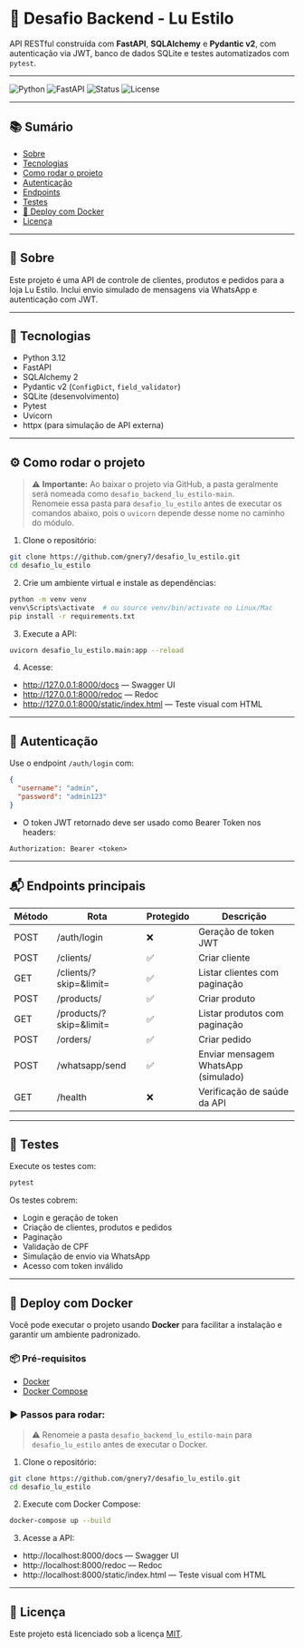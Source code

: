 # 💅 Desafio Backend - Lu Estilo

API RESTful construída com **FastAPI**, **SQLAlchemy** e **Pydantic v2**, com autenticação via JWT, banco de dados SQLite e testes automatizados com `pytest`.

---

![Python](https://img.shields.io/badge/Python-3.12-blue)
![FastAPI](https://img.shields.io/badge/FastAPI-0.95+-success)
![Status](https://img.shields.io/badge/status-finalizado-green)
![License](https://img.shields.io/badge/license-MIT-blue.svg)

---

## 📚 Sumário

- [Sobre](#sobre)
- [Tecnologias](#tecnologias)
- [Como rodar o projeto](#como-rodar-o-projeto)
- [Autenticação](#autenticação)
- [Endpoints](#endpoints)
- [Testes](#testes)
- [🐳 Deploy com Docker](#🐳-deploy-com-docker)
- [Licença](#licença)

---

## 📌 Sobre

Este projeto é uma API de controle de clientes, produtos e pedidos para a loja Lu Estilo. Inclui envio simulado de mensagens via WhatsApp e autenticação com JWT.

---

## 🚀 Tecnologias

- Python 3.12
- FastAPI
- SQLAlchemy 2
- Pydantic v2 (`ConfigDict`, `field_validator`)
- SQLite (desenvolvimento)
- Pytest
- Uvicorn
- httpx (para simulação de API externa)

---

## ⚙️ Como rodar o projeto

> ⚠️ **Importante:** Ao baixar o projeto via GitHub, a pasta geralmente será nomeada como `desafio_backend_lu_estilo-main`.  
> Renomeie essa pasta para `desafio_lu_estilo` antes de executar os comandos abaixo, pois o `uvicorn` depende desse nome no caminho do módulo.

1. Clone o repositório:
```bash
git clone https://github.com/gnery7/desafio_lu_estilo.git
cd desafio_lu_estilo
```

2. Crie um ambiente virtual e instale as dependências:
```bash
python -m venv venv
venv\Scripts\activate  # ou source venv/bin/activate no Linux/Mac
pip install -r requirements.txt
```

3. Execute a API:
```bash
uvicorn desafio_lu_estilo.main:app --reload
```

4. Acesse:
- http://127.0.0.1:8000/docs — Swagger UI
- http://127.0.0.1:8000/redoc — Redoc
- http://127.0.0.1:8000/static/index.html — Teste visual com HTML

---

## 🔐 Autenticação

Use o endpoint `/auth/login` com:
```json
{
  "username": "admin",
  "password": "admin123"
}
```

- O token JWT retornado deve ser usado como Bearer Token nos headers:
```
Authorization: Bearer <token>
```

---

## 📬 Endpoints principais

| Método | Rota                    | Protegido | Descrição                           |
|--------|-------------------------|-----------|-------------------------------------|
| POST   | /auth/login             | ❌        | Geração de token JWT                |
| POST   | /clients/               | ✅        | Criar cliente                       |
| GET    | /clients/?skip=&limit=  | ✅        | Listar clientes com paginação       |
| POST   | /products/              | ✅        | Criar produto                       |
| GET    | /products/?skip=&limit= | ✅        | Listar produtos com paginação       |
| POST   | /orders/                | ✅        | Criar pedido                        |
| POST   | /whatsapp/send          | ✅        | Enviar mensagem WhatsApp (simulado) |
| GET    | /health                 | ❌        | Verificação de saúde da API         |

---

## 🧪 Testes

Execute os testes com:

```bash
pytest
```

Os testes cobrem:

- Login e geração de token
- Criação de clientes, produtos e pedidos
- Paginação
- Validação de CPF
- Simulação de envio via WhatsApp
- Acesso com token inválido

---

## 🐳 Deploy com Docker

Você pode executar o projeto usando **Docker** para facilitar a instalação e garantir um ambiente padronizado.

### 📦 Pré-requisitos
- [Docker](https://www.docker.com/)
- [Docker Compose](https://docs.docker.com/compose/install/)

### ▶️ Passos para rodar:

> ⚠️ Renomeie a pasta `desafio_backend_lu_estilo-main` para `desafio_lu_estilo` antes de executar o Docker.

1. Clone o repositório:
```bash
git clone https://github.com/gnery7/desafio_lu_estilo.git
cd desafio_lu_estilo
```

2. Execute com Docker Compose:
```bash
docker-compose up --build
```

3. Acesse a API:
- http://localhost:8000/docs — Swagger UI
- http://localhost:8000/redoc — Redoc
- http://localhost:8000/static/index.html — Teste visual com HTML

---

## 📝 Licença

Este projeto está licenciado sob a licença [MIT](LICENSE).
